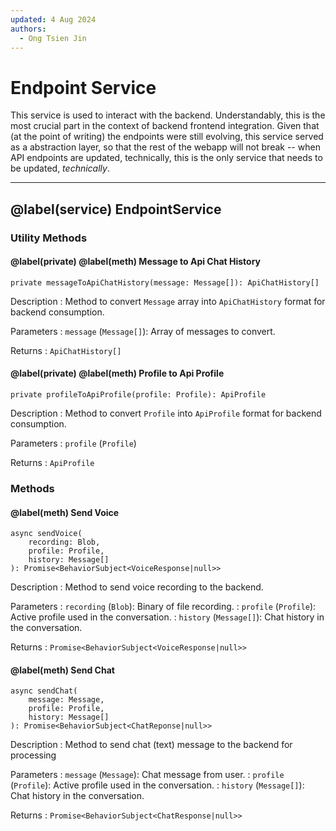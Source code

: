```yaml
---
updated: 4 Aug 2024
authors:
  - Ong Tsien Jin
---
```


# Endpoint Service

This service is used to interact with the backend. Understandably, this is the most crucial part in the context of
backend frontend integration. Given that (at the point of writing) the endpoints were still evolving, this service served
as a abstraction layer, so that the rest of the webapp will not break -- when API endpoints are updated, technically, this is the
only service that needs to be updated, _technically_.

---

## @label(service) EndpointService

### Utility Methods

#### @label(private) @label(meth) Message to Api Chat History

    private messageToApiChatHistory(message: Message[]): ApiChatHistory[]

Description
: Method to convert `Message` array into `ApiChatHistory` format for backend consumption.

Parameters
: `message` (`Message[]`): Array of messages to convert.

Returns
: `ApiChatHistory[]`

#### @label(private) @label(meth) Profile to Api Profile

    private profileToApiProfile(profile: Profile): ApiProfile

Description
: Method to convert `Profile` into `ApiProfile` format for backend consumption.

Parameters
: `profile` (`Profile`)

Returns
: `ApiProfile`

### Methods

#### @label(meth) Send Voice

    async sendVoice(
        recording: Blob,
        profile: Profile,
        history: Message[]
    ): Promise<BehaviorSubject<VoiceResponse|null>>

Description
: Method to send voice recording to the backend.

Parameters
: `recording` (`Blob`): Binary of file recording.
: `profile` (`Profile`): Active profile used in the conversation.
: `history` (`Message[]`): Chat history in the conversation.

Returns
: `Promise<BehaviorSubject<VoiceResponse|null>>`

#### @label(meth) Send Chat

    async sendChat(
        message: Message,
        profile: Profile,
        history: Message[]
    ): Promise<BehaviorSubject<ChatReponse|null>>

Description
: Method to send chat (text) message to the backend for processing

Parameters
: `message` (`Message`): Chat message from user.
: `profile` (`Profile`): Active profile used in the conversation.
: `history` (`Message[]`): Chat history in the conversation.

Returns
: `Promise<BehaviorSubject<ChatResponse|null>>`
